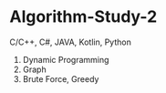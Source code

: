 # Algorithm-Study-2
C/C++, C#, JAVA, Kotlin, Python


1) Dynamic Programming
2) Graph
3) Brute Force, Greedy
